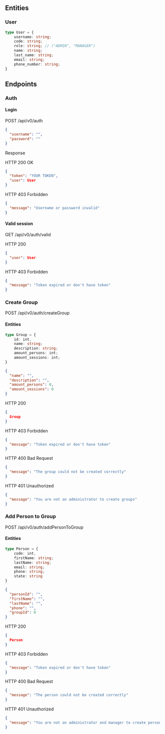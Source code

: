 ## Entities

### User

```ts
type User = {
    username: string;
    code: string;
    role: string; // ("ADMIN", "MANAGER")
    name: string;
    last_name: string;
    email: string;
    phone_number: string;
}
```

## Endpoints

### Auth

#### Login

POST /api/v0/auth

```json
{
  "username": "",
  "password": ""
}
```

Response

HTTP 200 OK

```json
{
  "token": "YOUR TOKEN",
  "user": User
}
```

HTTP 403 Forbidden

```json
{
  "message": "Username or password invalid"
}
```

#### Valid session

GET /api/v0/auth/valid

HTTP 200

```json
{
  "user": User
}
```

HTTP 403 Forbidden

```json
{
  "message": "Token expired or don't have token"
}
```

### Create Group

POST /api/v0/auth/createGroup

#### Entities

```ts
type Group = {
    id: int,
    name: string;
    description: string;
    amount_persons: int;
    amount_sessions: int;
}
```

```json
{
  "name": "",
  "description": "",
  "amount_persons": 0,
  "amount_sessions": 0
}
```

HTTP 200

```json
{
  Group
}
```

HTTP 403 Forbidden

```json
{
  "message": "Token expired or don't have token"
}
```

HTTP 400 Bad Request

```json
{
  "message": "The group could not be created correctly"
}
```

HTTP 401 Unauthorized

```json
{
  "message": "You are not an administrator to create groups"
}
```

### Add Person to Group

POST /api/v0/auth/addPersonToGroup

#### Entities

```ts
type Person = {
    code: int,
    firstName: string;
    lastName: string;
    email: string;
    phone: string;
    state: string
}
```

```json
{
  "personId": "",
  "firstName": "",
  "lastName": "",
  "phone": "",
  "groupId": 0
}
```

HTTP 200

```json
{
  Person
}
```

HTTP 403 Forbidden

```json
{
  "message": "Token expired or don't have token"
}
```

HTTP 400 Bad Request

```json
{
  "message": "The person could not be created correctly"
}
```

HTTP 401 Unauthorized

```json
{
  "message": "You are not an administrator and manager to create person"
}
```

